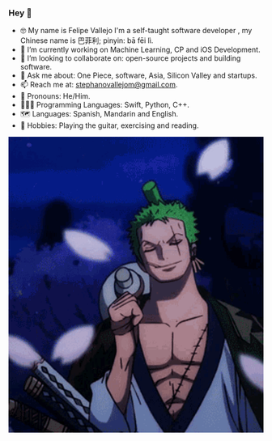 ### Hey 👋

- 🤓 My name is Felipe Vallejo I'm a self-taught software developer , my Chinese name is 巴菲利; pinyin: bā fēi lì.
- 🔭 I’m currently working on Machine Learning, CP and iOS Development.
- 🧠 I’m looking to collaborate on: open-source projects and building software.
- 💬 Ask me about: One Piece, software, Asia, Silicon Valley and startups.
- 📫 Reach me at: stephanovallejom@gmail.com.
- 🤖 Pronouns: He/Him.
- 👨🏻‍💻 Programming Languages: Swift, Python, C++.
- 🗺 Languages: Spanish, Mandarin and English.
- 🎸 Hobbies: Playing the guitar, exercising and reading.


![zoro](zoro.gif)
